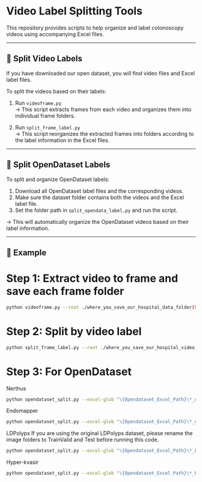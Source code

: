 # Video Label Splitting Tools

This repository provides scripts to help organize and label colonoscopy videos using accompanying Excel files.

---

## 📁 Split Video Labels

If you have downloaded our open dataset, you will find video files and Excel label files.

To split the videos based on their labels:

1. Run `videoframe.py`  
   → This script extracts frames from each video and organizes them into individual frame folders.

2. Run `split_frame_label.py`  
   → This script reorganizes the extracted frames into folders according to the label information in the Excel files.

---

## 📁 Split OpenDataset Labels

To split and organize OpenDataset labels:

1. Download all OpenDataset label files and the corresponding videos.
2. Make sure the dataset folder contains both the videos and the Excel label file.
3. Set the folder path in `split_opendata_label.py` and run the script.

→ This will automatically organize the OpenDataset videos based on their label information.

---

## 📌 Example


# Step 1: Extract video to frame and save each frame folder

```bash
python videoframe.py --root ./where_you_save_our_hospital_data_folder(SNUH_Colonscopy, CNUH_Colonoscopy) --mode scaled_time --start-sec 0 --save-images 1
```

# Step 2: Split by video label

```bash
python split_frame_label.py --root ./where_you_save_our_hospital_video_data_folder
```
# Step 3: For OpenDataset
Nerthus

```bash
python opendataset_split.py --excel-glob "\{Opendataset_Excel_Path}\*_nerthus_nerthus-dataset-frames_output*.csv" --root "\data\" --dest "\data\output" --path-col Path --name-col Filename --label-col Label --strip-output-mode always --strip-keywords nerthus
```

Endomapper

```bash
python opendataset_split.py --excel-glob "\{Opendataset_Excel_Path}\*_endomapper_*.csv" --root "\data\" --dest "\data\output" --path-col Path --name-col Filename --label-col Label --allow-substring
```

LDPolyps
If you are using the original LDPolyps dataset, please rename the image folders to TrainValid and Test before running this code.

```bash
python opendataset_split.py --excel-glob "\{Opendataset_Excel_Path}\*_LDPolyps_*.csv" --root "\data\" --dest "\data\output" --path-col Path --name-col Filename --label-col Label --allow-substring
```

Hyper-kvasir

```bash
python opendataset_split.py --excel-glob "\{Opendataset_Excel_Path}\*_hyper-kvasir_*.csv" --root "\data\" --dest "\data\output" --path-col Path --name-col Filename --label-col Label --allow-substring
```
